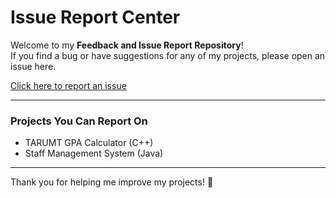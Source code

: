 # Issue Report Center

Welcome to my **Feedback and Issue Report Repository**!  
If you find a bug or have suggestions for any of my projects, please open an issue here.

[Click here to report an issue](../../issues/new/choose)

---

### Projects You Can Report On
- TARUMT GPA Calculator (C++)  
- Staff Management System (Java)  

---

Thank you for helping me improve my projects! 🙌 

